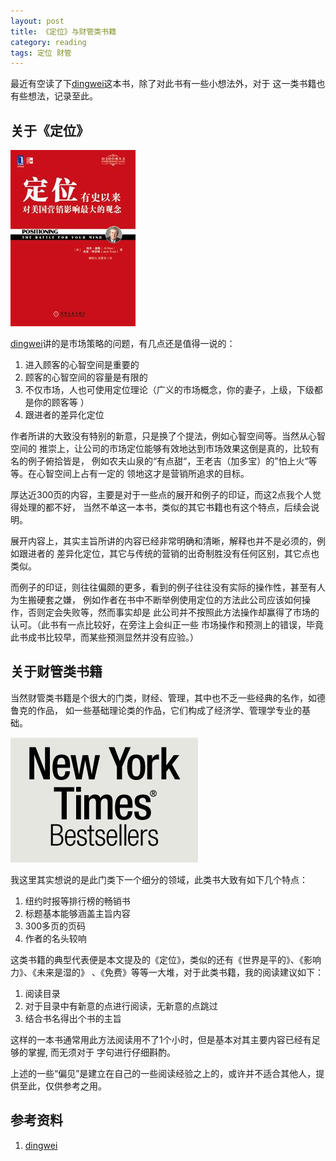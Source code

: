 ```yaml
---
layout: post
title: 《定位》与财管类书籍
category: reading
tags: 定位 财管
---
```


最近有空读了下[dingwei][定位]这本书，除了对此书有一些小想法外，对于
这一类书籍也有些想法，记录至此。

## 关于《定位》

![定位](/assets/images/dingwei.jpg)

[dingwei][定位]讲的是市场策略的问题，有几点还是值得一说的：

1. 进入顾客的心智空间是重要的
2. 顾客的心智空间的容量是有限的
3. 不仅市场，人也可使用定位理论（广义的市场概念，你的妻子，上级，下级都是你的顾客等 ） 
4. 跟进者的差异化定位


作者所讲的大致没有特别的新意，只是换了个提法，例如心智空间等。当然从心智空间的
推崇上，让公司的市场定位能够有效地达到市场效果这倒是真的，比较有名的例子俯拾皆是，
例如农夫山泉的“有点甜“，王老吉（加多宝）的”怕上火“等等。在心智空间上占有一定的
领地这才是营销所追求的目标。


厚达近300页的内容，主要是对于一些点的展开和例子的印证，而这2点我个人觉得处理的都不好，
当然不单这一本书，类似的其它书籍也有这个特点，后续会说明。

展开内容上，其实主旨所讲的内容已经非常明确和清晰，解释也并不是必须的，例如跟进者的
差异化定位，其它与传统的营销的出奇制胜没有任何区别，其它点也类似。

而例子的印证，则往往偏颇的更多，看到的例子往往没有实际的操作性，甚至有人为生搬硬套之嫌，
例如作者在书中不断举例使用定位的方法此公司应该如何操作，否则定会失败等，然而事实却是
此公司并不按照此方法操作却赢得了市场的认可。（此书有一点比较好，在旁注上会纠正一些
市场操作和预测上的错误，毕竟此书成书比较早，而某些预测显然并没有应验。）

## 关于财管类书籍

当然财管类书籍是个很大的门类，财经、管理，其中也不乏一些经典的名作，如德鲁克的作品，
如一些基础理论类的作品，它们构成了经济学、管理学专业的基础。

![bestsellers](/assets/images/bestsellers.jpg)

我这里其实想说的是此门类下一个细分的领域，此类书大致有如下几个特点：

1. 纽约时报等排行榜的畅销书
2. 标题基本能够涵盖主旨内容
3. 300多页的页码
4. 作者的名头较响

这类书籍的典型代表便是本文提及的《定位》，类似的还有《世界是平的》、《影响力》、《未来是湿的》
、《免费》等等一大堆，对于此类书籍，我的阅读建议如下：

1. 阅读目录
2. 对于目录中有新意的点进行阅读，无新意的点跳过
3. 结合书名得出个书的主旨

这样的一本书通常用此方法阅读用不了1个小时，但是基本对其主要内容已经有足够的掌握, 而无须对于
字句进行仔细斟酌。


上述的一些“偏见”是建立在自己的一些阅读经验之上的，或许并不适合其他人，提供至此，仅供参考之用。


## 参考资料
1. [dingwei][定位]


[定位]:http://book.douban.com/subject/5421787/

